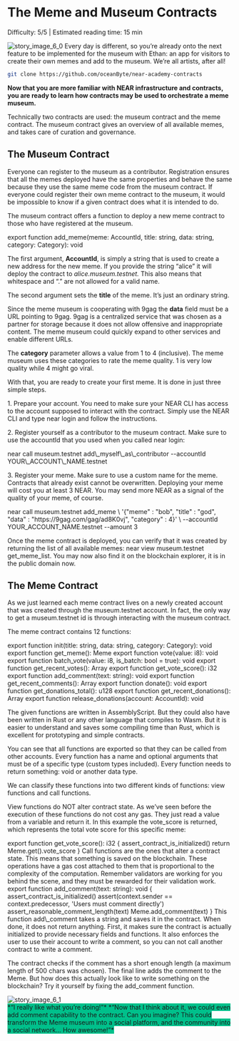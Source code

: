 # The Meme and Museum Contracts

<Difficulty>Difficulty: 5/5 | Estimated reading time: 15 min</Difficulty>

<ImageContainer>
    <img alt="story_image_6_0" src="/images/chap_6_0.png">
</ImageContainer>

<Spacer />
<BackgroundContainer>
  Every day is different, so you’re already onto the next feature to be implemented for the museum with Ethan: an app for visitors to create their own memes and add to the museum.
  <Spacer />
  We’re all artists, after all!

</BackgroundContainer>
<Spacer />

```bash
git clone https://github.com/oceanByte/near-academy-contracts
```

**Now that you are more familiar with NEAR infrastructure and contracts, you are ready to learn how contracts may be used to orchestrate a meme museum.**

Technically two contracts are used: the museum contract and the meme contract. The museum contract gives an overview of all available memes, and takes care of curation and governance.

## The Museum Contract

Everyone can register to the museum as a contributor. Registration ensures that all the memes deployed have the same properties and behave the same because they use the same meme code from the museum contract. If everyone could register their own meme contract to the museum, it would be impossible to know if a given contract does what it is intended to do.

The museum contract offers a function to deploy a new meme contract to those who have registered at the museum.

<Highlight language="typescript">
export function add_meme(meme: AccountId, title: string, data: string, category: Category): void
</Highlight>

The first argument, **AccountId**, is simply a string that is used to create a new address for the new meme. If you provide the string “alice” it will deploy the contract to _alice.museum.testnet._ This also means that whitespace and “.” are not allowed for a valid name.

The second argument sets the **title** of the meme. It’s just an ordinary string.

Since the meme museum is cooperating with 9gag the **data** field must be a URL pointing to 9gag. 9gag is a centralized service that was chosen as a partner for storage because it does not allow offensive and inappropriate content. The meme museum could quickly expand to other services and enable different URLs.

The **category** parameter allows a value from 1 to 4 (inclusive). The meme museum uses these categories to rate the meme quality. 1 is very low quality while 4 might go viral.

With that, you are ready to create your first meme. It is done in just three simple steps.

1\. Prepare your account. You need to make sure your NEAR CLI has access to the account supposed to interact with the contract. Simply use the NEAR CLI and type <AnimatedCode>near login</AnimatedCode> and follow the instructions.

2\. Register yourself as a contributor to the museum contract. Make sure to use the accountId that you used when you called near login:


<Highlight language="bash">
near call museum.testnet add\_myself\_as\_contributor --accountId YOUR\_ACCOUNT\_NAME.testnet
</Highlight>

3\. Register your meme. Make sure to use a custom name for the meme. Contracts that already exist cannot be overwritten. Deploying your meme will cost you at least 3 NEAR. You may send more NEAR as a signal of the quality of your meme, of course.

<Highlight language="bash">
near call museum.testnet add_meme \
'{"meme" : "bob", "title" : "god", "data" : "https://9gag.com/gag/ad8K0vj", "category" : 4}' \
--accountId YOUR_ACCOUNT_NAME.testnet --amount 3
</Highlight>

Once the meme contract is deployed, you can verify that it was created by returning the list of all available memes: <AnimatedCode>near view museum.testnet get\_meme\_list</AnimatedCode>. You may now also find it on the blockchain explorer, it is in the public domain now.

## The Meme Contract

As we just learned each meme contract lives on a newly created account that was created through the museum.testnet account. In fact, the only way to get a museum.testnet id is through interacting with the museum contract.

The meme contract contains 12 functions:

<Highlight language="typescript">
export function init(title: string, data: string, category: Category): void
export function get_meme(): Meme
export function vote(value: i8): void
export function batch_vote(value: i8, is_batch: bool = true): void
export function get_recent_votes(): Array<Vote>
export function get_vote_score(): i32
export function add_comment(text: string): void
export function get_recent_comments(): Array<Comment>
export function donate(): void
export function get_donations_total(): u128
export function get_recent_donations(): Array<Donation>
export function release_donations(account: AccountId): void
</Highlight>

The given functions are written in AssemblyScript. But they could also have been written in Rust or any other language that compiles to Wasm. But it is easier to understand and saves some compiling time than Rust, which is excellent for prototyping and simple contracts.

You can see that all functions are exported so that they can be called from other accounts. Every function has a name and optional arguments that must be of a specific type (custom types included). Every function needs to return something: void or another data type.

We can classify these functions into two different kinds of functions: view functions and call functions.

View functions do NOT alter contract state. As we’ve seen before the execution of these functions do not cost any gas. They just read a value from a variable and return it. In this example the vote\_score is returned, which represents the total vote score for this specific meme:

<Highlight language="typescript">
export function get_vote_score(): i32 {
  assert_contract_is_initialized()
  return Meme.get().vote_score
}
</Highlight>
Call functions are the ones that alter a contract state. This means that something is saved on the blockchain. These operations have a gas cost attached to them that is proportional to the complexity of the computation. Remember validators are working for you behind the scene, and they must be rewarded for their validation work.

<Highlight language="typescript">
export function add_comment(text: string): void {
  assert_contract_is_initialized()
  assert(context.sender == context.predecessor, 'Users must comment directly')
  assert_reasonable_comment_length(text)
  Meme.add_comment(text)
}
</Highlight>
This function add\_comment takes a string and saves it in the contract. When done, it does not return anything. First, it makes sure the contract is actually initialized to provide necessary fields and functions. It also enforces the user to use their account to write a comment, so you can not call another contract to write a comment.

The contract checks if the comment has a short enough length (a maximum length of 500 chars was chosen). The final line adds the comment to the Meme. But how does this actually look like to write something on the blockchain? Try it yourself by fixing the add\_comment function.

<Spacer />
<narrativeText style="background: #00C08B;">
  <div>
    <img alt="story_image_6_1" src="/images/chap_6_1.png">
  </div>
  <VerticalAlign>
    *“I really like what you’re doing!”*
    <Spacer />
    *“Now that I think about it, we could even add comment capability to the contract. Can you imagine? This could transform the Meme museum into a social platform, and the community into a social network... How awesome!”*
  </VerticalAlign>
</narrativeText>
